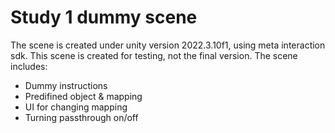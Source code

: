 # Study 1 dummy scene
The scene is created under unity version 2022.3.10f1, using meta interaction sdk.
This scene is created for testing, not the final version.
The scene includes:
* Dummy instructions
* Predifined object & mapping
* UI for changing mapping
* Turning passthrough on/off
